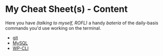 # My Cheat Sheet(s) - Content

Here you have *(talking to myself, ROFL)* a handy *batería* of the daily-basis commands you'd use working on the terminal.

 - [git](git/)
 - [MySQL](mysql/)
 - [WP-CLI](wp-cli/)

<!--stackedit_data:
eyJoaXN0b3J5IjpbMTc1NDI4MjgyMV19
-->